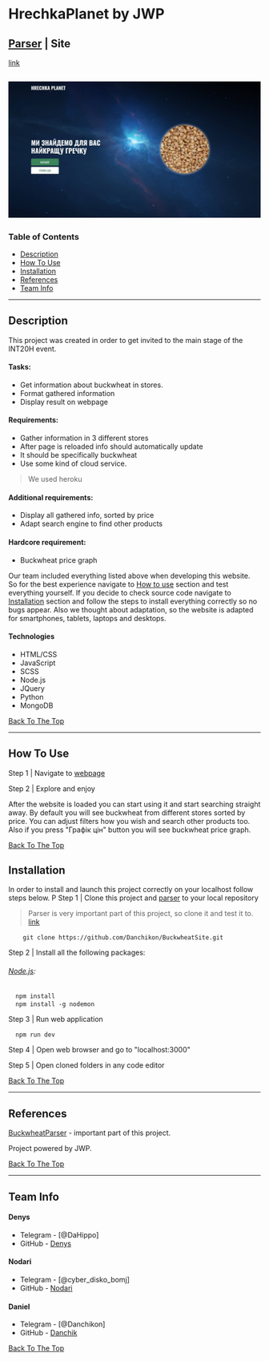 # HrechkaPlanet by JWP
## [Parser](https://github.com/Danchikon/BuckwheatParser/) | Site
[link](https://shrouded-springs-81582.herokuapp.com/)

![Project Image](https://github.com/Danchikon/BuckwheatSite/blob/dev/r_logo.jpg)
---

### Table of Contents
- [Description](#description)
- [How To Use](#how-to-use)
- [Installation](#installation)
- [References](#references)
- [Team Info](#team-info)
---

## Description

This project was created in order to get invited to the main stage of the INT20H event.

#### Tasks:
  - Get information about buckwheat in stores. 
  - Format gathered information 
  - Display result on webpage
  
#### Requirements:
  - Gather information in 3 different stores
  - After page is reloaded info should automatically update 
  - It should be specifically buckwheat
  - Use some kind of cloud service.
  > We used heroku
  
#### Additional requirements: 
  - Display all gathered info, sorted by price
  - Adapt search engine to find other products

#### Hardcore requirement:
  - Buckwheat price graph

Our team included everything listed above when developing this website. So for the best experience navigate to [How to use](#how-to-use) section and test everything yourself. If you decide to check source code navigate to [Installation](#installation) section and follow the steps to install everything correctly so no bugs appear. Also we thought about adaptation, so the website is adapted for smartphones, tablets, laptops and desktops.






#### Technologies

- HTML/CSS
- JavaScript
- SCSS
- Node.js
- JQuery
- Python
- MongoDB


[Back To The Top](#hrechkaplanet-by-jwp)

---

## How To Use

Step 1 | Navigate to [webpage](https://shrouded-springs-81582.herokuapp.com/)

Step 2 | Explore and enjoy

After the website is loaded you can start using it and start searching straight away. By default you will see buckwheat from different stores sorted by price. You can adjust filters how you wish and search other products too. Also if you press "Графік цін" button you will see buckwheat price graph.


[Back To The Top](#hrechkaplanet-by-jwp)


## Installation 
In order to install and launch this project correctly on your localhost follow steps below.
P
Step 1 | Clone this project and [parser](https://github.com/Danchikon/BuckwheatParser/) to your local repository

> Parser is very important part of this project, so clone it and test it to. [link](https://github.com/Danchikon/BuckwheatParser/)
  ```git
      git clone https://github.com/Danchikon/BuckwheatSite.git
  ```
 Step 2 | Install all the following packages:


###### [Node.js](https://nodejs.org/en/download/):

```node
  npm install
  npm install -g nodemon
```

  Step 3 | Run web application

```cmd
  npm run dev
```

  Step 4 | Open web browser and go to "localhost:3000"
  
  Step 5 | Open cloned folders in any code editor


[Back To The Top](#hrechkaplanet-by-jwp)

---

## References

[BuckwheatParser](https://github.com/Danchikon/BuckwheatParser) - important part of this project.

Project powered by JWP.

[Back To The Top](#hrechkaplanet-by-jwp)

---


## Team Info

#### Denys

- Telegram - [@DaHippo]
- GitHub - [Denys](https://github.com/DenisTvardovskiy)

#### Nodari

- Telegram - [@cyber_disko_bomj]
- GitHub - [Nodari](https://github.com/nodari-dev)

#### Daniel

- Telegram - [@Danchikon]
- GitHub - [Danchik](https://github.com/Danchikon)


[Back To The Top](#hrechkaplanet-by-jwp)

